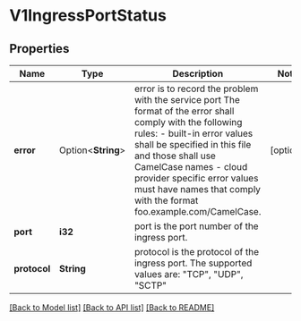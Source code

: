 # V1IngressPortStatus

## Properties

Name | Type | Description | Notes
------------ | ------------- | ------------- | -------------
**error** | Option<**String**> | error is to record the problem with the service port The format of the error shall comply with the following rules: - built-in error values shall be specified in this file and those shall use   CamelCase names - cloud provider specific error values must have names that comply with the   format foo.example.com/CamelCase. | [optional]
**port** | **i32** | port is the port number of the ingress port. | 
**protocol** | **String** | protocol is the protocol of the ingress port. The supported values are: \"TCP\", \"UDP\", \"SCTP\" | 

[[Back to Model list]](../README.md#documentation-for-models) [[Back to API list]](../README.md#documentation-for-api-endpoints) [[Back to README]](../README.md)



